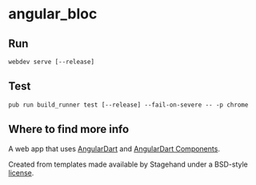 # angular_bloc

## Run
`webdev serve [--release]`

## Test
`pub run build_runner test [--release] --fail-on-severe -- -p chrome`

## Where to find more info

A web app that uses [AngularDart](https://webdev.dartlang.org/angular) and
[AngularDart Components](https://webdev.dartlang.org/components).

Created from templates made available by Stagehand under a BSD-style
[license](https://github.com/dart-lang/stagehand/blob/master/LICENSE).
